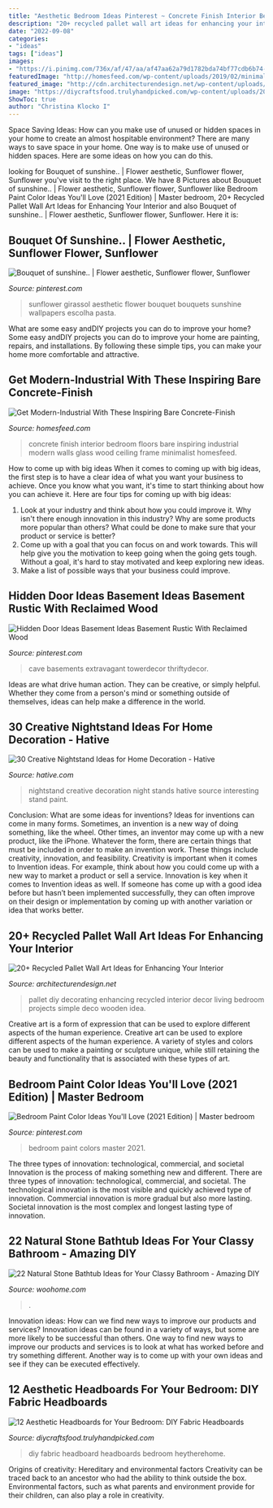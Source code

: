 ```yaml
---
title: "Aesthetic Bedroom Ideas Pinterest ~ Concrete Finish Interior Bedroom Floors Bare Inspiring Industrial Modern Walls Glass Wood Ceiling Frame Minimalist Homesfeed"
description: "20+ recycled pallet wall art ideas for enhancing your interior"
date: "2022-09-08"
categories:
- "ideas"
tags: ["ideas"]
images:
- "https://i.pinimg.com/736x/af/47/aa/af47aa62a79d1782bda74bf77cdb6b74--sunflower-bouquets-sunshine.jpg"
featuredImage: "http://homesfeed.com/wp-content/uploads/2019/02/minimalist-bedroom-idea-all-white-walls-and-floors-white-bedding-treatment-glass-door-with-wood-frame-concrete-finish-ceiling.jpg"
featured_image: "http://cdn.architecturendesign.net/wp-content/uploads/2015/06/AD-Pallet-Wall-Art-9.jpg"
image: "https://diycraftsfood.trulyhandpicked.com/wp-content/uploads/2017/09/How-make-a-fabric-headboard-with-sewing-DIY-.jpg"
ShowToc: true
author: "Christina Klocko I"
---
```



Space Saving Ideas: How can you make use of unused or hidden spaces in your home to create an almost hospitable environment?
There are many ways to save space in your home. One way is to make use of unused or hidden spaces. Here are some ideas on how you can do this.

	

		
looking for Bouquet of sunshine.. | Flower aesthetic, Sunflower flower, Sunflower you've visit to the right place. We have 8 Pictures about Bouquet of sunshine.. | Flower aesthetic, Sunflower flower, Sunflower like Bedroom Paint Color Ideas You&#039;ll Love (2021 Edition) | Master bedroom, 20+ Recycled Pallet Wall Art Ideas for Enhancing Your Interior and also Bouquet of sunshine.. | Flower aesthetic, Sunflower flower, Sunflower. Here it is:
		
    
## Bouquet Of Sunshine.. | Flower Aesthetic, Sunflower Flower, Sunflower

<img loading=lazy src="https://i.pinimg.com/736x/af/47/aa/af47aa62a79d1782bda74bf77cdb6b74--sunflower-bouquets-sunshine.jpg" onerror="this.onerror=null;this.src='https://tse4.mm.bing.net/th?id=OIP.5672dQz0ULICwt5OYnnYgQHaJ3&amp;pid=15.1';" alt="Bouquet of sunshine.. | Flower aesthetic, Sunflower flower, Sunflower">

_Source: pinterest.com_

>sunflower girassol aesthetic flower bouquet bouquets sunshine wallpapers escolha pasta. 

	

What are some easy andDIY projects you can do to improve your home?
Some easy andDIY projects you can do to improve your home are painting, repairs, and installations. By following these simple tips, you can make your home more comfortable and attractive.

    
## Get Modern-Industrial With These Inspiring Bare Concrete-Finish

<img loading=lazy src="http://homesfeed.com/wp-content/uploads/2019/02/minimalist-bedroom-idea-all-white-walls-and-floors-white-bedding-treatment-glass-door-with-wood-frame-concrete-finish-ceiling.jpg" onerror="this.onerror=null;this.src='https://tse2.mm.bing.net/th?id=OIP.lO5fX_ZJrPCdbRmjBAj1BgDIEs&amp;pid=15.1';" alt="Get Modern-Industrial With These Inspiring Bare Concrete-Finish">

_Source: homesfeed.com_

>concrete finish interior bedroom floors bare inspiring industrial modern walls glass wood ceiling frame minimalist homesfeed. 

	

How to come up with big ideas
When it comes to coming up with big ideas, the first step is to have a clear idea of what you want your business to achieve. Once you know what you want, it's time to start thinking about how you can achieve it. Here are four tips for coming up with big ideas: 
1. Look at your industry and think about how you could improve it. Why isn't there enough innovation in this industry? Why are some products more popular than others? What could be done to make sure that your product or service is better?
2. Come up with a goal that you can focus on and work towards. This will help give you the motivation to keep going when the going gets tough. Without a goal, it's hard to stay motivated and keep exploring new ideas. 
3. Make a list of possible ways that your business could improve.

    
## Hidden Door Ideas Basement Ideas Basement Rustic With Reclaimed Wood

<img loading=lazy src="https://i.pinimg.com/736x/d8/64/0a/d8640a87b51e0e6379772fa96cffb29d.jpg" onerror="this.onerror=null;this.src='https://tse3.mm.bing.net/th?id=OIP.1wgjQTfktPWKjkwptsZJgAHaLH&amp;pid=15.1';" alt="Hidden Door Ideas Basement Ideas Basement Rustic With Reclaimed Wood">

_Source: pinterest.com_

>cave basements extravagant towerdecor thriftydecor. 

	

Ideas are what drive human action. They can be creative, or simply helpful. Whether they come from a person's mind or something outside of themselves, ideas can help make a difference in the world.

    
## 30 Creative Nightstand Ideas For Home Decoration - Hative

<img loading=lazy src="https://hative.com/wp-content/uploads/2014/06/nightstand-ideas/26-creative-nightstand-ideas.jpg" onerror="this.onerror=null;this.src='https://tse4.mm.bing.net/th?id=OIP.Kpn5D3Uffo6GMB_cUI4ZAAHaJ4&amp;pid=15.1';" alt="30 Creative Nightstand Ideas for Home Decoration - Hative">

_Source: hative.com_

>nightstand creative decoration night stands hative source interesting stand paint. 

	

Conclusion: What are some ideas for inventions?
Ideas for inventions can come in many forms. Sometimes, an invention is a new way of doing something, like the wheel. Other times, an inventor may come up with a new product, like the iPhone. Whatever the form, there are certain things that must be included in order to make an invention work. These things include creativity, innovation, and feasibility. 
Creativity is important when it comes to Invention ideas. For example, think about how you could come up with a new way to market a product or sell a service. Innovation is key when it comes to Invention ideas as well. If someone has come up with a good idea before but hasn’t been implemented successfully, they can often improve on their design or implementation by coming up with another variation or idea that works better.

    
## 20+ Recycled Pallet Wall Art Ideas For Enhancing Your Interior

<img loading=lazy src="http://cdn.architecturendesign.net/wp-content/uploads/2015/06/AD-Pallet-Wall-Art-9.jpg" onerror="this.onerror=null;this.src='https://tse4.mm.bing.net/th?id=OIP.xZGMJb9Zy_pKMOJAJpu9VgHaLH&amp;pid=15.1';" alt="20+ Recycled Pallet Wall Art Ideas for Enhancing Your Interior">

_Source: architecturendesign.net_

>pallet diy decorating enhancing recycled interior decor living bedroom projects simple deco wooden idea. 

	

Creative art is a form of expression that can be used to explore different aspects of the human experience.
Creative art can be used to explore different aspects of the human experience. A variety of styles and colors can be used to make a painting or sculpture unique, while still retaining the beauty and functionality that is associated with these types of art.

    
## Bedroom Paint Color Ideas You&#039;ll Love (2021 Edition) | Master Bedroom

<img loading=lazy src="https://i.pinimg.com/736x/4f/fe/02/4ffe02e6ce54dc2053d153eb352cc868.jpg" onerror="this.onerror=null;this.src='https://tse3.mm.bing.net/th?id=OIP.xZPqTK2wk8bqv7BDRRYohgHaLH&amp;pid=15.1';" alt="Bedroom Paint Color Ideas You&#039;ll Love (2021 Edition) | Master bedroom">

_Source: pinterest.com_

>bedroom paint colors master 2021. 

	

The three types of innovation: technological, commercial, and societal
Innovation is the process of making something new and different. There are three types of innovation: technological, commercial, and societal. The technological innovation is the most visible and quickly achieved type of innovation. Commercial innovation is more gradual but also more lasting. Societal innovation is the most complex and longest lasting type of innovation.

    
## 22 Natural Stone Bathtub Ideas For Your Classy Bathroom - Amazing DIY

<img loading=lazy src="https://www.woohome.com/wp-content/uploads/2014/04/stone-bathtub-design-ideas-21.jpg" onerror="this.onerror=null;this.src='https://tse4.mm.bing.net/th?id=OIP.v9kqVWikvJAyHlupZx65-AHaLH&amp;pid=15.1';" alt="22 Natural Stone Bathtub Ideas for Your Classy Bathroom - Amazing DIY">

_Source: woohome.com_

>. 

	

Innovation ideas: How can we find new ways to improve our products and services?
Innovation ideas can be found in a variety of ways, but some are more likely to be successful than others. One way to find new ways to improve our products and services is to look at what has worked before and try something different. Another way is to come up with your own ideas and see if they can be executed effectively.

    
## 12 Aesthetic Headboards For Your Bedroom: DIY Fabric Headboards

<img loading=lazy src="https://diycraftsfood.trulyhandpicked.com/wp-content/uploads/2017/09/How-make-a-fabric-headboard-with-sewing-DIY-.jpg" onerror="this.onerror=null;this.src='https://tse2.mm.bing.net/th?id=OIP.xPVFkGPVs9xb-Zf8Rbp8OgHaLH&amp;pid=15.1';" alt="12 Aesthetic Headboards for Your Bedroom: DIY Fabric Headboards">

_Source: diycraftsfood.trulyhandpicked.com_

>diy fabric headboard headboards bedroom heytherehome. 

	

Origins of creativity: Hereditary and environmental factors
Creativity can be traced back to an ancestor who had the ability to think outside the box. Environmental factors, such as what parents and environment provide for their children, can also play a role in creativity.

